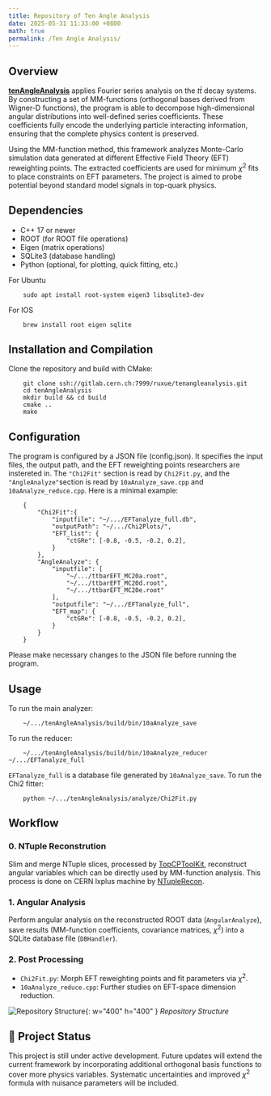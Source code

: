 ```yaml
---
title: Repository of Ten Angle Analysis
date: 2025-05-31 11:33:00 +0800
math: true
permalink: /Ten Angle Analysis/
---
```


## Overview
[**tenAngleAnalysis**](https://gitlab.cern.ch/ruxue/tenangleanalysis) applies Fourier series analysis on the $t\bar{t}$ decay systems. By constructing a set of MM-functions (orthogonal bases derived from Wigner-D functions), the program is able to decompose high-dimensional angular distributions into well-defined series coefficients. These coefficients fully encode the underlying particle interacting information, ensuring that the complete physics content is preserved.

Using the MM-function method, this framework analyzes Monte-Carlo simulation data generated at different Effective Field Theory (EFT) reweighting points. The extracted coefficients are used for minimum $\chi^2$ fits to place constraints on EFT parameters. The project is aimed to probe potential beyond standard model signals in top-quark physics.

## Dependencies
- C++ 17 or newer
- ROOT (for ROOT file operations)
- Eigen (matrix operations)
- SQLite3 (database handling)
- Python (optional, for plotting, quick fitting, etc.)

For Ubuntu
```
    sudo apt install root-system eigen3 libsqlite3-dev
```

For IOS
```
    brew install root eigen sqlite
```

## Installation and Compilation
Clone the repository and build with CMake:
```
    git clone ssh://gitlab.cern.ch:7999/ruxue/tenangleanalysis.git
    cd tenAngleAnalysis
    mkdir build && cd build
    cmake ..
    make
```

## Configuration
The program is configured by a JSON file (config.json). It specifies the input files, the output path, and the EFT reweighting points researchers are instereted in. The ```"Chi2Fit"``` section is read by ```Chi2Fit.py```, and the ```"AngleAnalyze"```section is read by ```10aAnalyze_save.cpp``` and ```10aAnalyze_reduce.cpp```. Here is a minimal example:

```
    {
        "Chi2Fit":{
            "inputfile": "~/.../EFTanalyze_full.db",
            "outputPath": "~/.../Chi2Plots/",
            "EFT_list": {
                "ctGRe": [-0.8, -0.5, -0.2, 0.2],
            }
        },
        "AngleAnalyze": {
            "inputfile": [
                "~/.../ttbarEFT_MC20a.root",
                "~/.../ttbarEFT_MC20d.root",
                "~/.../ttbarEFT_MC20e.root"
            ],
            "outputfile": "~/.../EFTanalyze_full",
            "EFT_map": {
                "ctGRe": [-0.8, -0.5, -0.2, 0.2],
            }
        }
    }
```
Please make necessary changes to the JSON file before running the program.

## Usage
To run the main analyzer:
```
    ~/.../tenAngleAnalysis/build/bin/10aAnalyze_save
```
To run the reducer:
```
    ~/.../tenAngleAnalysis/build/bin/10aAnalyze_reducer ~/.../EFTanalyze_full
```
```EFTanalyze_full``` is a database file generated by ```10aAnalyze_save```.
To run the Chi2 fitter:
```
    python ~/.../tenAngleAnalysis/analyze/Chi2Fit.py
```

## Workflow
### 0. NTuple Reconstrution
Slim and merge NTuple slices, processed by [TopCPToolKit](https://topcptoolkit.docs.cern.ch), reconstruct angular variables which can be directly used by MM-function analysis. This process is done on CERN lxplus machine by [NTupleRecon](https://gitlab.cern.ch/atlas-ttbar-10-angle/ntuplerecon.git).

### 1. Angular Analysis
Perform angular analysis on the reconstructed ROOT data (```AngularAnalyze```), save results (MM-function coefficients, covariance matrices, $\chi^2$) into a SQLite database file (```DBHandler```).

### 2. Post Processing
- ```Chi2Fit.py```: Morph EFT reweighting points and fit parameters via $\chi^2$.
- ```10aAnalyze_reduce.cpp```: Further studies on EFT-space dimension reduction.

![Repository Structure](/assets/img/PostImages/tenAngleAnalysis.png){: w="400" h="400" }
_Repository Structure_

## 🚧 Project Status
This project is still under active development. Future updates will extend the current framework by incorporating additional orthogonal basis functions to cover more physics variables. Systematic uncertainties and improved $\chi^2$ formula with nuisance parameters will be included.
